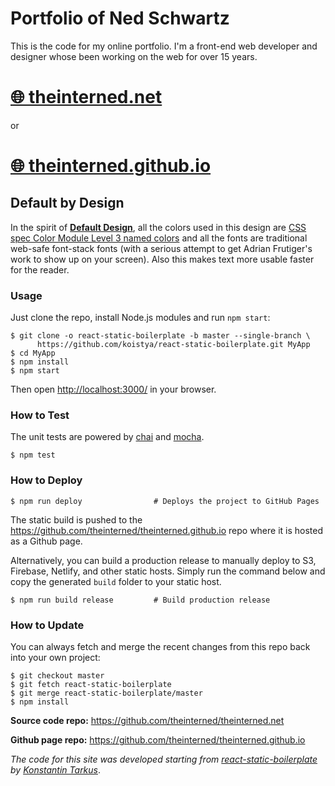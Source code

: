 # Portfolio of Ned Schwartz

This is the code for my online portfolio. I'm a front-end web developer and designer whose been working on the web for over 15 years.

# [🌐 theinterned.net](http://theinterned.net)

or

# [🌐 theinterned.github.io](http://theinterned.github.io)


## Default by Design
In the spirit of **[Default Design](http://blog.linedandunlined.com/post/404940995/default-systems-in-graphic-design)**, all the colors used in this design are [CSS spec Color Module Level 3 named colors](https://www.w3.org/TR/css3-color/) and all the fonts are traditional web-safe font-stack fonts (with a serious attempt to get Adrian Frutiger's work to show up on your screen). Also this makes text more usable faster for the reader.

### Usage

Just clone the repo, install Node.js modules and run `npm start`:

```
$ git clone -o react-static-boilerplate -b master --single-branch \
      https://github.com/koistya/react-static-boilerplate.git MyApp
$ cd MyApp
$ npm install
$ npm start
```

Then open [http://localhost:3000/](http://localhost:3000/) in your browser.

### How to Test

The unit tests are powered by [chai](http://chaijs.com/) and [mocha](http://mochajs.org/).

```
$ npm test
```

### How to Deploy

```shell
$ npm run deploy                # Deploys the project to GitHub Pages
```

The static build is pushed to the https://github.com/theinterned/theinterned.github.io repo where it is hosted as a Github page.

Alternatively, you can build a production release to manually deploy to S3, Firebase, Netlify, and other static hosts. Simply run the command below and copy the generated `build` folder to your static host.

```shell
$ npm run build release         # Build production release
```

### How to Update

You can always fetch and merge the recent changes from this repo back into
your own project:

```shell
$ git checkout master
$ git fetch react-static-boilerplate
$ git merge react-static-boilerplate/master
$ npm install
```

**Source code repo:** https://github.com/theinterned/theinterned.net

**Github page repo:** https://github.com/theinterned/theinterned.github.io

_The code for this site was developed starting from [react-static-boilerplate](https://github.com/koistya/react-static-boilerplate) by [Konstantin Tarkus](https://github.com/koistya)_.
